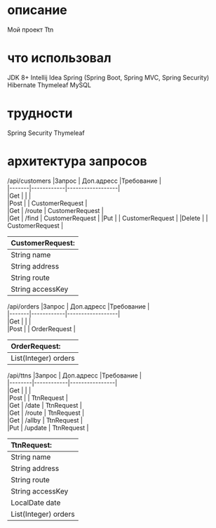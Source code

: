 # описание
Мой проект Ttn 

# что использовал
JDK 8+
Intellij Idea
Spring (Spring Boot, Spring MVC, Spring Security)
Hibernate
Thymeleaf
MySQL

# трудности
Spring Security
Thymeleaf

# архитектура запросов
/api/customers
|Запрос | Доп.адресс |Требование        |          
|-------|------------|------------------|          
|Get    |            |                  |          
|Post   |            | CustomerRequest  |          
|Get    | /route     | CustomerRequest  |          
|Get    | /find      | CustomerRequest  |
|Put    |            | CustomerRequest  |
|Delete |            | CustomerRequest  |

| CustomerRequest: |
|:-----------------|
| String name      |
| String address   |
| String route     |
| String accessKey |

/api/orders
|Запрос | Доп.адресс |Требование        |          
|-------|------------|------------------|          
|Get    |            |                  |          
|Post   |            | OrderRequest     |          

| OrderRequest:        |
|:---------------------|
| List(Integer) orders |

/api/ttns
|Запрос  | Доп.адресс |Требование      |          
|--------|------------|----------------|         
|Get     |            |                |          
|Post    |            | TtnRequest     |          
|Get     | /date      | TtnRequest     |          
|Get     | /route     | TtnRequest     |          
|Get     | /allby     | TtnRequest     |          
|Put     | /update    | TtnRequest     |          

| TtnRequest:          |
|:---------------------|
| String name          |
| String address       |
| String route         |
| String accessKey     |
| LocalDate date       |
| List(Integer) orders |


